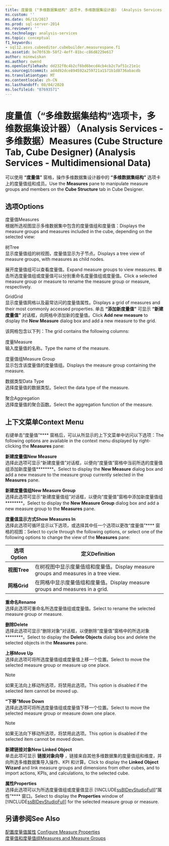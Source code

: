 ```yaml
---
title: 度量值 ("多维数据集结构" 选项卡、多维数据集设计器)  (Analysis Services 多维数据) |Microsoft Docs
ms.custom: ''
ms.date: 06/13/2017
ms.prod: sql-server-2014
ms.reviewer: ''
ms.technology: analysis-services
ms.topic: conceptual
f1_keywords:
- sql12.asvs.cubeeditor.cubebuilder.measurespane.f1
ms.assetid: be70f63b-58f2-4eff-81bc-c86d8229e617
author: minewiskan
ms.author: owend
ms.openlocfilehash: dd232f8c4b2cf6bd6becd4cb4cb2c7af51c21e1c
ms.sourcegitcommit: ad4d92dce894592a259721a1571b1d8736abacdb
ms.translationtype: MT
ms.contentlocale: zh-CN
ms.lasthandoff: 08/04/2020
ms.locfileid: "87693571"
---
```

# <a name="measures-cube-structure-tab-cube-designer-analysis-services---multidimensional-data"></a><span data-ttu-id="965c0-102">度量值（“多维数据集结构”选项卡，多维数据集设计器）（Analysis Services - 多维数据）</span><span class="sxs-lookup"><span data-stu-id="965c0-102">Measures (Cube Structure Tab, Cube Designer) (Analysis Services - Multidimensional Data)</span></span>
  <span data-ttu-id="965c0-103">可以使用 **“度量值”** 窗格，操作多维数据集设计器中的 **“多维数据集结构”** 选项卡上的度量值组和成员。</span><span class="sxs-lookup"><span data-stu-id="965c0-103">Use the **Measures** pane to manipulate measure groups and members on the **Cube Structure** tab in Cube Designer.</span></span>  
  
## <a name="options"></a><span data-ttu-id="965c0-104">选项</span><span class="sxs-lookup"><span data-stu-id="965c0-104">Options</span></span>  
 <span data-ttu-id="965c0-105">度量值</span><span class="sxs-lookup"><span data-stu-id="965c0-105">Measures</span></span>  
 <span data-ttu-id="965c0-106">根据所选视图显示多维数据集中包含的度量值组和度量值：</span><span class="sxs-lookup"><span data-stu-id="965c0-106">Displays the measure groups and measures included in the cube, depending on the selected view:</span></span>  
  
 <span data-ttu-id="965c0-107">树</span><span class="sxs-lookup"><span data-stu-id="965c0-107">Tree</span></span>  
 <span data-ttu-id="965c0-108">显示度量值组的树视图，度量值显示为子节点。</span><span class="sxs-lookup"><span data-stu-id="965c0-108">Displays a tree view of measure groups, with measures as child nodes.</span></span>  
  
 <span data-ttu-id="965c0-109">展开度量值组可以查看度量值。</span><span class="sxs-lookup"><span data-stu-id="965c0-109">Expand measure groups to view measures.</span></span> <span data-ttu-id="965c0-110">单击所选度量值组或度量值可以分别重命名度量值组或度量值。</span><span class="sxs-lookup"><span data-stu-id="965c0-110">Click a selected measure group or measure to rename the measure group or measure, respectively.</span></span>  
  
 <span data-ttu-id="965c0-111">Grid</span><span class="sxs-lookup"><span data-stu-id="965c0-111">Grid</span></span>  
 <span data-ttu-id="965c0-112">显示度量值网格以及最常访问的度量值属性。</span><span class="sxs-lookup"><span data-stu-id="965c0-112">Displays a grid of measures and their most commonly accessed properties.</span></span> <span data-ttu-id="965c0-113">单击 **“添加新度量值”** 可显示 **“新建度量值”** 对话框，向网格中添加新的度量值。</span><span class="sxs-lookup"><span data-stu-id="965c0-113">Click **Add new measure** to display the **New Measure** dialog box and add a new measure to the grid.</span></span>  
  
 <span data-ttu-id="965c0-114">该网格包含以下列：</span><span class="sxs-lookup"><span data-stu-id="965c0-114">The grid contains the following columns:</span></span>  
  
 <span data-ttu-id="965c0-115">度量</span><span class="sxs-lookup"><span data-stu-id="965c0-115">Measure</span></span>  
 <span data-ttu-id="965c0-116">输入度量值的名称。</span><span class="sxs-lookup"><span data-stu-id="965c0-116">Type the name of the measure.</span></span>  
  
 <span data-ttu-id="965c0-117">度量值组</span><span class="sxs-lookup"><span data-stu-id="965c0-117">Measure Group</span></span>  
 <span data-ttu-id="965c0-118">显示包含该度量值的度量值组。</span><span class="sxs-lookup"><span data-stu-id="965c0-118">Displays the measure group containing the measure.</span></span>  
  
 <span data-ttu-id="965c0-119">数据类型</span><span class="sxs-lookup"><span data-stu-id="965c0-119">Data Type</span></span>  
 <span data-ttu-id="965c0-120">选择度量值的数据类型。</span><span class="sxs-lookup"><span data-stu-id="965c0-120">Select the data type of the measure.</span></span>  
  
 <span data-ttu-id="965c0-121">聚合</span><span class="sxs-lookup"><span data-stu-id="965c0-121">Aggregation</span></span>  
 <span data-ttu-id="965c0-122">选择度量值的聚合函数。</span><span class="sxs-lookup"><span data-stu-id="965c0-122">Select the aggregation function of the measure.</span></span>  
  
## <a name="context-menu"></a><span data-ttu-id="965c0-123">上下文菜单</span><span class="sxs-lookup"><span data-stu-id="965c0-123">Context Menu</span></span>  
 <span data-ttu-id="965c0-124">右键单击“度量值”\*\*\*\* 窗格后，可以从所显示的上下文菜单中访问以下选项：</span><span class="sxs-lookup"><span data-stu-id="965c0-124">The following options are available in the context menu displayed by right-clicking the **Measures** pane:</span></span>  
  
 <span data-ttu-id="965c0-125">**新建度量值**</span><span class="sxs-lookup"><span data-stu-id="965c0-125">**New Measure**</span></span>  
 <span data-ttu-id="965c0-126">选择此选项可显示“新建度量值”对话框，以便向“度量值”窗格中当前所选的度量值组添加新度量值\*\*\*\*\*\*\*\*。</span><span class="sxs-lookup"><span data-stu-id="965c0-126">Select to display the **New Measure** dialog box and add a new measure to the measure group currently selected in the **Measures** pane.</span></span>  
  
 <span data-ttu-id="965c0-127">**新建度量值组**</span><span class="sxs-lookup"><span data-stu-id="965c0-127">**New Measure Group**</span></span>  
 <span data-ttu-id="965c0-128">选择此选项可显示“新建度量值组”对话框，以便向“度量值”窗格中添加新度量值组\*\*\*\*\*\*\*\*。</span><span class="sxs-lookup"><span data-stu-id="965c0-128">Select to display the **New Measure Group** dialog box and add a new measure group to the **Measures** pane.</span></span>  
  
 <span data-ttu-id="965c0-129">**度量值显示方式**</span><span class="sxs-lookup"><span data-stu-id="965c0-129">**Show Measures In**</span></span>  
 <span data-ttu-id="965c0-130">选择此选项可循环显示以下选项，或选择其中任一个选项以更改“度量值”\*\*\*\* 窗格的视图：</span><span class="sxs-lookup"><span data-stu-id="965c0-130">Select to cycle through the following options, or select one of the following options to change the view of the **Measures** pane:</span></span>  
  
|<span data-ttu-id="965c0-131">选项</span><span class="sxs-lookup"><span data-stu-id="965c0-131">Option</span></span>|<span data-ttu-id="965c0-132">定义</span><span class="sxs-lookup"><span data-stu-id="965c0-132">Definition</span></span>|  
|------------|----------------|  
|<span data-ttu-id="965c0-133">**视图**</span><span class="sxs-lookup"><span data-stu-id="965c0-133">**Tree**</span></span>|<span data-ttu-id="965c0-134">在树视图中显示度量值组和度量值。</span><span class="sxs-lookup"><span data-stu-id="965c0-134">Display measure groups and measures in a tree view.</span></span>|  
|<span data-ttu-id="965c0-135">**网格**</span><span class="sxs-lookup"><span data-stu-id="965c0-135">**Grid**</span></span>|<span data-ttu-id="965c0-136">在网格中显示度量值组和度量值。</span><span class="sxs-lookup"><span data-stu-id="965c0-136">Display measure groups and measures in a grid.</span></span>|  
  
 <span data-ttu-id="965c0-137">**重命名**</span><span class="sxs-lookup"><span data-stu-id="965c0-137">**Rename**</span></span>  
 <span data-ttu-id="965c0-138">选择此选项可重命名所选度量值组或度量值。</span><span class="sxs-lookup"><span data-stu-id="965c0-138">Select to rename the selected measure group or measure.</span></span>  
  
 <span data-ttu-id="965c0-139">**删除**</span><span class="sxs-lookup"><span data-stu-id="965c0-139">**Delete**</span></span>  
 <span data-ttu-id="965c0-140">选择此选项可显示“删除对象”对话框，以便删除“度量值”窗格中的所选对象\*\*\*\*\*\*\*\*。</span><span class="sxs-lookup"><span data-stu-id="965c0-140">Select to display the **Delete Objects** dialog box and delete the selected objects in the **Measures** pane.</span></span>  
  
 <span data-ttu-id="965c0-141">**上移**</span><span class="sxs-lookup"><span data-stu-id="965c0-141">**Move Up**</span></span>  
 <span data-ttu-id="965c0-142">选择此选项可将所选度量值组或度量值上移一个位置。</span><span class="sxs-lookup"><span data-stu-id="965c0-142">Select to move the selected measure group or measure up one place.</span></span>  
  
> [!NOTE]  
>  <span data-ttu-id="965c0-143">如果无法向上移动所选项，将禁用此选项。</span><span class="sxs-lookup"><span data-stu-id="965c0-143">This option is disabled if the selected item cannot be moved up.</span></span>  
  
 <span data-ttu-id="965c0-144">**“下移”**</span><span class="sxs-lookup"><span data-stu-id="965c0-144">**Move Down**</span></span>  
 <span data-ttu-id="965c0-145">选择此选项可将所选度量值组或度量值下移一个位置。</span><span class="sxs-lookup"><span data-stu-id="965c0-145">Select to move the selected measure group or measure down one place.</span></span>  
  
> [!NOTE]  
>  <span data-ttu-id="965c0-146">如果无法向下移动所选项，将禁用此选项。</span><span class="sxs-lookup"><span data-stu-id="965c0-146">This option is disabled if the selected item cannot be moved down.</span></span>  
  
 <span data-ttu-id="965c0-147">**新建链接对象**</span><span class="sxs-lookup"><span data-stu-id="965c0-147">**New Linked Object**</span></span>  
 <span data-ttu-id="965c0-148">单击此项可显示 **链接对象向导** ，链接来自其他多维数据集的度量值组和维度，并向所选多维数据集导入操作、KPI 和计算。</span><span class="sxs-lookup"><span data-stu-id="965c0-148">Click to display the **Linked Object Wizard** and link measure groups and dimensions from other cubes, and to import actions, KPIs, and calculations, to the selected cube.</span></span>  
  
 <span data-ttu-id="965c0-149">**属性**</span><span class="sxs-lookup"><span data-stu-id="965c0-149">**Properties**</span></span>  
 <span data-ttu-id="965c0-150">选择此选项可以为所选度量值组或度量值显示 [!INCLUDE[ssBIDevStudioFull](../includes/ssbidevstudiofull-md.md)]“属性”\*\*\*\* 窗口。</span><span class="sxs-lookup"><span data-stu-id="965c0-150">Select to display the **Properties** window of [!INCLUDE[ssBIDevStudioFull](../includes/ssbidevstudiofull-md.md)] for the selected measure group or measure.</span></span>  
  
## <a name="see-also"></a><span data-ttu-id="965c0-151">另请参阅</span><span class="sxs-lookup"><span data-stu-id="965c0-151">See Also</span></span>  
 <span data-ttu-id="965c0-152">[配置度量值属性](multidimensional-models/configure-measure-properties.md) </span><span class="sxs-lookup"><span data-stu-id="965c0-152">[Configure Measure Properties](multidimensional-models/configure-measure-properties.md) </span></span>  
 [<span data-ttu-id="965c0-153">度量值和度量值组</span><span class="sxs-lookup"><span data-stu-id="965c0-153">Measures and Measure Groups</span></span>](multidimensional-models/measures-and-measure-groups.md)  
  
  
